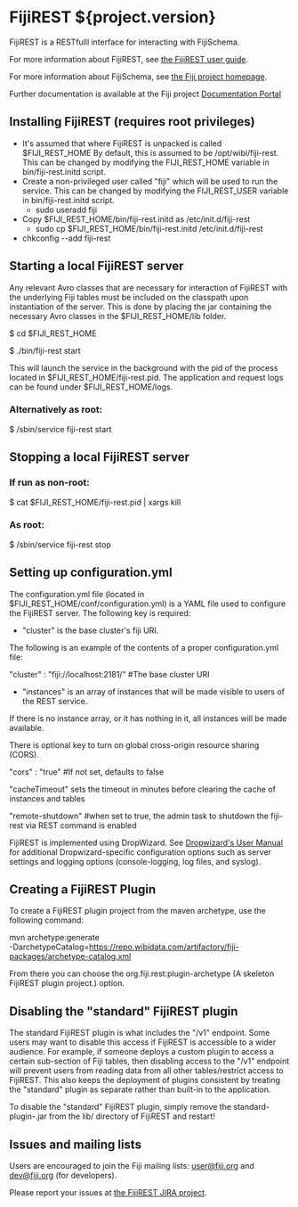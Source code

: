 FijiREST ${project.version}
===========================

FijiREST is a RESTfulll interface for interacting with FijiSchema.

For more information about FijiREST, see
[the FijiREST user guide](http://docs.fiji.org/userguides.html).

For more information about FijiSchema, see
[the Fiji project homepage](http://www.fiji.org).

Further documentation is available at the Fiji project
[Documentation Portal](http://docs.fiji.org)

Installing FijiREST (requires root privileges)
--------------------------------

* It's assumed that where FijiREST is unpacked is called $FIJI\_REST\_HOME By default, this is
assumed to be /opt/wibi/fiji-rest. This can be changed by modifying the FIJI\_REST\_HOME variable
in bin/fiji-rest.initd script.
* Create a non-privileged user called "fiji" which will be used to run the service. This can be
changed by modifying the FIJI\_REST\_USER variable in bin/fiji-rest.initd script.
  * sudo useradd fiji
* Copy $FIJI\_REST\_HOME/bin/fiji-rest.initd as /etc/init.d/fiji-rest
  * sudo cp $FIJI\_REST\_HOME/bin/fiji-rest.initd /etc/init.d/fiji-rest
* chkconfig --add fiji-rest

Starting a local FijiREST server
--------------------------------

Any relevant Avro classes that are necessary for interaction of FijiREST with the underlying Fiji
tables must be included on the classpath upon instantiation
of the server. This is done by placing the jar containing the necessary Avro classes in the
$FIJI\_REST\_HOME/lib folder.

$ cd $FIJI\_REST\_HOME

$ ./bin/fiji-rest start

This will launch the service in the background with the pid of the process located in
$FIJI\_REST\_HOME/fiji-rest.pid. The application and request logs can be found
under $FIJI\_REST\_HOME/logs.

### Alternatively as root:
$ /sbin/service fiji-rest start

Stopping a local FijiREST server
--------------------------------

### If run as non-root:
$ cat $FIJI\_REST\_HOME/fiji-rest.pid | xargs kill

### As root:
$ /sbin/service fiji-rest stop

Setting up configuration.yml
----------------------------

The configuration.yml file (located in $FIJI\_REST\_HOME/conf/configuration.yml) is a YAML file used
to configure the FijiREST server. The following key is required:

- "cluster" is the base cluster's fiji URI.

The following is an example of the contents of a proper configuration.yml file:

"cluster" : "fiji://localhost:2181/" #The base cluster URI

- "instances" is an array of instances that will be made visible to users of the REST service.

If there is no instance array, or it has nothing in it, all instances will be made available.

There is optional key to turn on global cross-origin resource sharing (CORS).

"cors" : "true" #If not set, defaults to false

"cacheTimeout" sets the timeout in minutes before clearing the cache of instances and tables

"remote-shutdown" #when set to true, the admin task to shutdown the fiji-rest via REST command is enabled

FijiREST is implemented using DropWizard. See
[Dropwizard's User Manual](http://dropwizard.codahale.com/manual/core/#configuration-defaults)
for additional Dropwizard-specific configuration options such as server settings
and logging options (console-logging, log files, and syslog).

Creating a FijiREST Plugin
--------------------------

To create a FijiREST plugin project from the maven archetype, use the following command:

mvn archetype:generate \
-DarchetypeCatalog=https://repo.wibidata.com/artifactory/fiji-packages/archetype-catalog.xml

From there you can choose the org.fiji.rest:plugin-archetype (A skeleton FijiREST plugin project.)
option.

Disabling the "standard" FijiREST plugin
---------------------------

The standard FijiREST plugin is what includes the "/v1" endpoint. Some users may
want to disable this access if FijiREST is accessible to a wider audience. For
example, if someone deploys a custom plugin to access a certain sub-section of
Fiji tables, then disabling access to the "/v1" endpoint will prevent users from
reading data from all other tables/restrict access to FijiREST. This also keeps
the deployment of plugins consistent by treating the "standard" plugin as
separate rather than built-in to the application.

To disable the "standard" FijiREST plugin, simply remove the
standard-plugin-<version>.jar from the lib/ directory of FijiREST and restart!

Issues and mailing lists
------------------------

Users are encouraged to join the Fiji mailing lists: user@fiji.org and dev@fiji.org (for developers).

Please report your issues at [the FijiREST JIRA project](https://jira.fiji.org/browse/REST).
